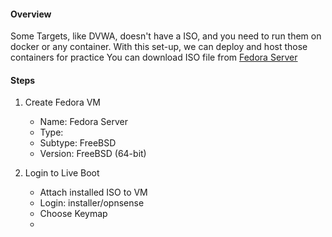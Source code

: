 #### Overview  
Some Targets, like DVWA, doesn't have a ISO, and you need to run them on docker or any container.
With this set-up, we can deploy and host those containers for practice
You can download ISO file from [Fedora Server](https://fedoraproject.org/server/)

#### Steps  
1. Create Fedora VM  
   - Name: Fedora Server
   - Type: 
   - Subtype: FreeBSD
   - Version: FreeBSD (64-bit) 

2. Login to Live Boot
   - Attach installed ISO to VM
   - Login:  installer/opnsense
   - Choose Keymap
   - 